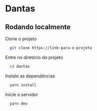 # Dantas


## Rodando localmente

Clone o projeto

```bash
  git clone https://link-para-o-projeto
```

Entre no diretório do projeto

```bash
  cd dantas
```

Instale as dependências

```bash
  yarn install
```

Inicie o servidor

```bash
  yarn dev
```

